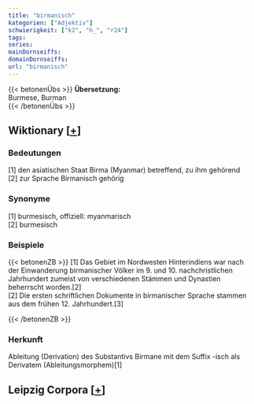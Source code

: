 ```yaml
---
title: "birmanisch"
kategorien: ["Adjektiv"]
schwierigkeit: ["k2", "h_", "r24"]
tags:
series:
mainDornseiffs:
domainDornseiffs:
url: "birmanisch"
---
```


{{< betonenÜbs >}}
**Übersetzung:**  
Burmese, Burman  
{{< /betonenÜbs >}}

## Wiktionary [[+](https://de.wiktionary.org/wiki/birmanisch)]

### Bedeutungen
[1] den asiatischen Staat Birma (Myanmar) betreffend, zu ihm gehörend  
[2] zur Sprache Birmanisch gehörig  

### Synonyme
[1] burmesisch, offiziell: myanmarisch  
[2] burmesisch  

### Beispiele
{{< betonenZB >}}
[1] Das Gebiet im Nordwesten Hinterindiens war nach der Einwanderung birmanischer Völker im 9. und 10. nachchristlichen Jahrhundert zumeist von verschiedenen Stämmen und Dynastien beherrscht worden.[2]  
[2] Die ersten schriftlichen Dokumente in birmanischer Sprache stammen aus dem frühen 12. Jahrhundert.[3]  

{{< /betonenZB >}}
### Herkunft
Ableitung (Derivation) des Substantivs Birmane mit dem Suffix -isch als Derivatem (Ableitungsmorphem)[1]  


## Leipzig Corpora [[+](https://corpora.uni-leipzig.de/en/res?word=birmanisch&corpusId=deu_newscrawl-public_2018)]

